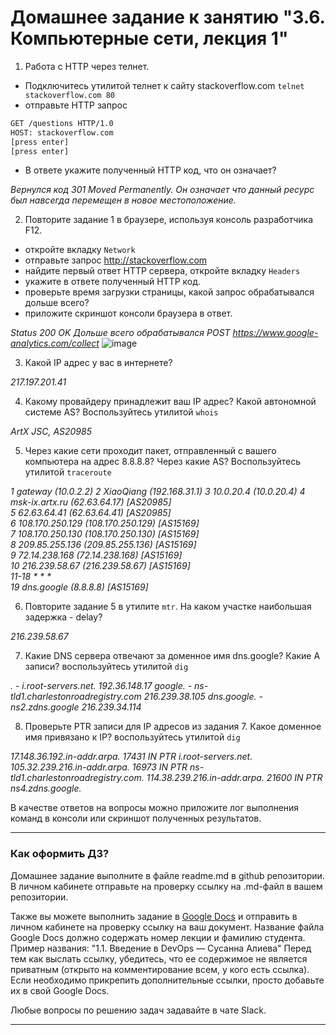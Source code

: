 # Домашнее задание к занятию "3.6. Компьютерные сети, лекция 1"

1. Работа c HTTP через телнет.
- Подключитесь утилитой телнет к сайту stackoverflow.com
`telnet stackoverflow.com 80`
- отправьте HTTP запрос
```bash
GET /questions HTTP/1.0
HOST: stackoverflow.com
[press enter]
[press enter]
```
- В ответе укажите полученный HTTP код, что он означает?

<em>Вернулся код 301 Moved Permanently. Он означает что данный ресурс был навсегда перемещен в новое местоположение.</em>

2. Повторите задание 1 в браузере, используя консоль разработчика F12.
- откройте вкладку `Network`
- отправьте запрос http://stackoverflow.com
- найдите первый ответ HTTP сервера, откройте вкладку `Headers`
- укажите в ответе полученный HTTP код.
- проверьте время загрузки страницы, какой запрос обрабатывался дольше всего?
- приложите скриншот консоли браузера в ответ.

_Status 200 OK
Дольше всего обрабатывался POST https://www.google-analytics.com/collect_
![image](https://user-images.githubusercontent.com/48878229/134784553-d7f093f9-3717-4aca-aba3-7f450a18192a.png)


3. Какой IP адрес у вас в интернете? 

_217.197.201.41_

4. Какому провайдеру принадлежит ваш IP адрес? Какой автономной системе AS? Воспользуйтесь утилитой `whois` 


_ArtX JSC, AS20985_

5. Через какие сети проходит пакет, отправленный с вашего компьютера на адрес 8.8.8.8? Через какие AS? Воспользуйтесь утилитой `traceroute`

 
_1  gateway (10.0.2.2)
2  XiaoQiang (192.168.31.1)
3  10.0.20.4 (10.0.20.4)
4  msk-ix.artx.ru (62.63.64.17) [AS20985]  
5  62.63.64.41 (62.63.64.41) [AS20985]  
6  108.170.250.129 (108.170.250.129) [AS15169]  
7  108.170.250.130 (108.170.250.130) [AS15169]  
8  209.85.255.136 (209.85.255.136) [AS15169]  
9  72.14.238.168 (72.14.238.168) [AS15169]  
10  216.239.58.67 (216.239.58.67) [AS15169]  
11-18  * * *  
19  dns.google (8.8.8.8) [AS15169]_


6. Повторите задание 5 в утилите `mtr`. На каком участке наибольшая задержка - delay?

_216.239.58.67_

7. Какие DNS сервера отвечают за доменное имя dns.google? Какие A записи? воспользуйтесь утилитой `dig`

_.             -   i.root-servers.net.   192.36.148.17_
_google.       -   ns-tld1.charlestonroadregistry.com    216.239.38.105
dns.google.   -   ns2.zdns.google     216.239.34.114_

8. Проверьте PTR записи для IP адресов из задания 7. Какое доменное имя привязано к IP? воспользуйтесь утилитой `dig`

_17.148.36.192.in-addr.arpa. 17431 IN    PTR     i.root-servers.net.
105.32.239.216.in-addr.arpa. 16973 IN   PTR     ns-tld1.charlestonroadregistry.com.
114.38.239.216.in-addr.arpa. 21600 IN   PTR     ns4.zdns.google._

В качестве ответов на вопросы можно приложите лог выполнения команд в консоли или скриншот полученных результатов.

---

### Как оформить ДЗ?

Домашнее задание выполните в файле readme.md в github репозитории. В личном кабинете отправьте на проверку ссылку на .md-файл в вашем репозитории.

Также вы можете выполнить задание в [Google Docs](https://docs.google.com/document/u/0/?tgif=d) и отправить в личном кабинете на проверку ссылку на ваш документ.
Название файла Google Docs должно содержать номер лекции и фамилию студента. Пример названия: "1.1. Введение в DevOps — Сусанна Алиева"
Перед тем как выслать ссылку, убедитесь, что ее содержимое не является приватным (открыто на комментирование всем, у кого есть ссылка). 
Если необходимо прикрепить дополнительные ссылки, просто добавьте их в свой Google Docs.

Любые вопросы по решению задач задавайте в чате Slack.

---

